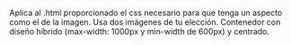 Aplica al .html proporcionado el css necesario para que tenga un aspecto como el de la imagen. 
Usa dos imágenes de tu elección.
Contenedor con diseño híbrido (max-width: 1000px y min-width de 600px) y centrado.